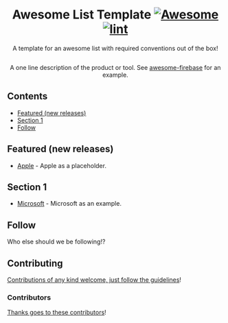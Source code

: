<div align="center">

<!-- title -->

<!--lint ignore no-dead-urls-->

# Awesome List Template [![Awesome](https://awesome.re/badge.svg)](https://awesome.re) [![lint](https://github.com/weatherlink/awesome-weatherlink/actions/workflows/lint.yaml/badge.svg)](https://github.com/YOUR_GITHUB_USER/YOUR_REPO/actions/workflows/lint.yaml)

<!-- subtitle -->

A template for an awesome list with required conventions out of the box!

<!-- image -->

<a href="" target="_blank" rel="noopener noreferrer">
  <img src="" />
</a>

<!-- description -->

A one line description of the product or tool. See
[awesome-firebase](https://github.com/jthegedus/awesome-firebase) for an
example.

</div>

<!-- TOC -->

## Contents

- [Featured (new releases)](#featured-new-releases)
- [Section 1](#section-1)
- [Follow](#follow)

<!-- CONTENT -->

## Featured (new releases)

- [Apple](https://apple.com) - Apple as a placeholder.

## Section 1

- [Microsoft](https://www.microsoft.com/) - Microsoft as an example.

<!-- END CONTENT -->

## Follow

<!-- list people worth following on social sites (Twitter, LinkedIn, GitHub, YouTube etc.) -->

Who else should we be following!?

## Contributing

[Contributions of any kind welcome, just follow the guidelines](contributing.md)!

### Contributors

[Thanks goes to these contributors](https://github.com/weatherlink/awesome-weatherlink/graphs/contributors)!
